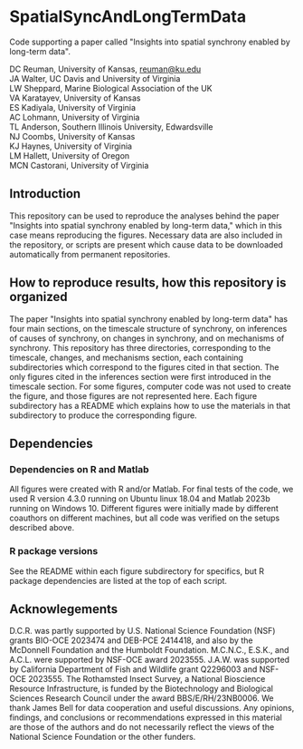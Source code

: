 # SpatialSyncAndLongTermData

Code supporting a paper called "Insights into spatial synchrony enabled by long-term data". 

DC Reuman, University of Kansas, reuman@ku.edu  
JA Walter, UC Davis and University of Virginia  
LW Sheppard, Marine Biological Association of the UK  
VA Karatayev, University of Kansas  
ES Kadiyala, University of Virginia  
AC Lohmann, University of Virginia  
TL Anderson, Southern Illinois University, Edwardsville  
NJ Coombs, University of Kansas  
KJ Haynes, University of Virginia  
LM Hallett, University of Oregon  
MCN Castorani, University of Virginia  

## Introduction

This repository can be used to reproduce the analyses behind the paper "Insights into spatial synchrony enabled by long-term data," which in this case means reproducing the figures. Necessary data are also included in the repository, or scripts are present which cause data to be downloaded automatically from permanent repositories. 

## How to reproduce results, how this repository is organized

The paper "Insights into spatial synchrony enabled by long-term data" has four main sections, on the
timescale structure of synchrony, on inferences of causes of synchrony, on changes in synchrony, and 
on mechanisms of synchrony. This repository has three directories, corresponding to the timescale, 
changes, and mechanisms section, each containing subdirectories which correspond
to the figures cited in that section. The only figures cited in the inferences section were first
introduced in the timescale section. For some figures, computer code was not used to create the figure,
and those figures are not represented here. Each figure subdirectory has a README which explains how to use
the materials in that subdirectory to produce the corresponding figure.

## Dependencies

### Dependencies on R and Matlab

All figures were created with R and/or Matlab. For final tests of the code, we used R version 
4.3.0 running on Ubuntu linux 18.04 and Matlab 2023b running on Windows 10. Different figures were initially made by different
coauthors on different machines, but all code was verified on the setups described above.

### R package versions

See the README within each figure subdirectory for specifics, but R package dependencies are listed at the
top of each script. 

## Acknowlegements

D.C.R. was partly supported by U.S. National Science Foundation (NSF) grants BIO-OCE 2023474 and DEB-PCE 2414418, and also by the McDonnell Foundation and the Humboldt Foundation. M.C.N.C., E.S.K., and A.C.L. were supported by NSF-OCE award 2023555. J.A.W. was supported by California Department of Fish and Wildlife grant Q2296003 and NSF-OCE 2023555. The Rothamsted Insect Survey, a National Bioscience Resource Infrastructure, is funded by the Biotechnology and Biological Sciences Research Council under the award BBS/E/RH/23NB0006. We thank James Bell for data cooperation and useful discussions. Any opinions, findings, and conclusions or recommendations expressed in this material are those of the authors and do not necessarily reflect the views of the National Science Foundation or the other funders. 

